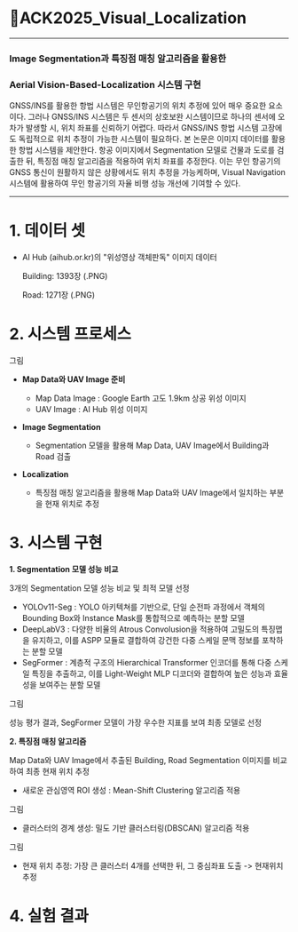 # 🥇ACK2025_Visual_Localization

---
### Image Segmentation과 특징점 매칭 알고리즘을 활용한 
### Aerial Vision-Based-Localization 시스템 구현

GNSS/INS를 활용한 항법 시스템은 무인항공기의 위치 추정에 있어 매우 중요한 요소이다. 
그러나 GNSS/INS 시스템은 두 센서의 상호보완 시스템이므로 하나의 센서에 오차가 발생할 시, 위치 좌표를 신뢰하기 어렵다. 
따라서 GNSS/INS 항법 시스템 고장에도 독립적으로 위치 추정이 가능한 시스템이 필요하다. 
본 논문은 이미지 데이터를 활용한 항법 시스템을 제안한다. 항공 이미지에서 Segmentation 모델로 건물과 도로를 검출한 뒤, 
특징점 매칭 알고리즘을 적용하여 위치 좌표를 추정한다. 이는 무인 항공기의 GNSS 통신이 원활하지 않은 상황에서도 위치 추정을 가능케하며,
Visual Navigation 시스템에 활용하여 무인 항공기의 자율 비행 성능 개선에 기여할 수 있다.

---

# 1. 데이터 셋
- AI Hub (aihub.or.kr)의 "위성영상 객체판독" 이미지 데이터

  Building: 1393장 (.PNG)

  Road: 1271장 (.PNG)

# 2. 시스템 프로세스
그림

+ **Map Data와 UAV Image 준비**

   
   - Map Data Image : Google Earth 고도 1.9km 상공 위성 이미지
   - UAV Image : AI Hub 위성 이미지

+ **Image Segmentation** 

   - Segmentation 모델을 활용해 Map Data, UAV Image에서 Building과 Road 검출

+ **Localization**

   - 특징점 매칭 알고리즘을 활용해 Map Data와 UAV Image에서 일치하는 부분을 현재 위치로 추정

# 3. 시스템 구현

**1. Segmentation 모델 성능 비교**

3개의 Segmentation 모델 성능 비교 및 최적 모델 선정

- YOLOv11-Seg : YOLO 아키텍쳐를 기반으로, 단일 순전파 과정에서 객체의 Bounding Box와 Instance Mask를 통합적으로 예측하는 분할 모델
- DeepLabV3 : 다양한 비율의 Atrous Convolusion을 적용하여 고밀도의 특징맵을 유지하고, 이를 ASPP 모듈로 결합하여 강건한 다중 스케일 문맥 정보를 포착하는 분할 모델
- SegFormer : 계층적 구조의 Hierarchical Transformer 인코더를 통해 다중 스케일 특징을 추출하고, 이를 Light-Weight MLP 디코더와 결합하여 높은 성능과 효율성을 보여주는 분할 모델

그림

성능 평가 결과, SegFormer 모델이 가장 우수한 지표를 보여 최종 모델로 선정

**2. 특징점 매칭 알고리즘**

Map Data와 UAV Image에서 추출된 Building, Road Segmentation 이미지를 비교하여 최종 현재 위치 추정

- 새로운 관심영역 ROI 생성 : Mean-Shift Clustering 알고리즘 적용

그림

- 클러스터의 경계 생성: 밀도 기반 클러스터링(DBSCAN) 알고리즘 적용

그림

- 현재 위치 추정: 가장 큰 클러스터 4개를 선택한 뒤, 그 중심좌표 도출 -> 현재위치 추정

# 4. 실험 결과

